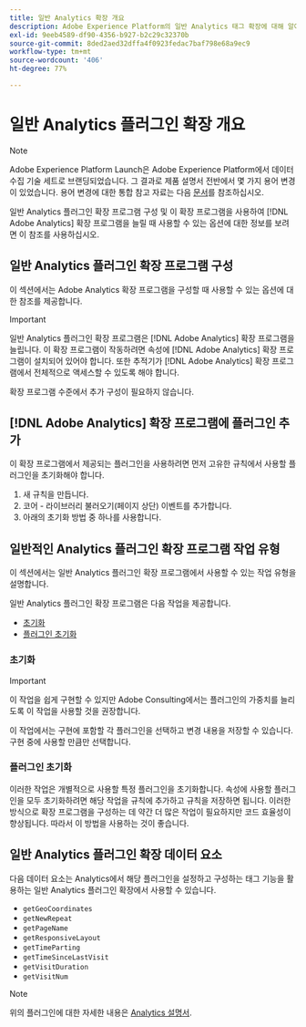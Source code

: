 ```yaml
---
title: 일반 Analytics 확장 개요
description: Adobe Experience Platform의 일반 Analytics 태그 확장에 대해 알아봅니다.
exl-id: 9eeb4589-df90-4356-b927-b2c29c32370b
source-git-commit: 8ded2aed32dffa4f0923fedac7baf798e68a9ec9
workflow-type: tm+mt
source-wordcount: '406'
ht-degree: 77%

---
```


# 일반 Analytics 플러그인 확장 개요

>[!NOTE]
>
>Adobe Experience Platform Launch은 Adobe Experience Platform에서 데이터 수집 기술 세트로 브랜딩되었습니다. 그 결과로 제품 설명서 전반에서 몇 가지 용어 변경이 있었습니다. 용어 변경에 대한 통합 참고 자료는 다음 [문서](../../../term-updates.md)를 참조하십시오.

일반 Analytics 플러그인 확장 프로그램 구성 및 이 확장 프로그램을 사용하여 [!DNL Adobe Analytics] 확장 프로그램을 늘릴 때 사용할 수 있는 옵션에 대한 정보를 보려면 이 참조를 사용하십시오.

## 일반 Analytics 플러그인 확장 프로그램 구성

이 섹션에서는 Adobe Analytics 확장 프로그램을 구성할 때 사용할 수 있는 옵션에 대한 참조를 제공합니다.

>[!IMPORTANT]
>
>일반 Analytics 플러그인 확장 프로그램은 [!DNL Adobe Analytics] 확장 프로그램을 늘립니다. 이 확장 프로그램이 작동하려면 속성에 [!DNL Adobe Analytics] 확장 프로그램이 설치되어 있어야 합니다. 또한 추적기가 [!DNL Adobe Analytics] 확장 프로그램에서 전체적으로 액세스할 수 있도록 해야 합니다.

확장 프로그램 수준에서 추가 구성이 필요하지 않습니다.

## [!DNL Adobe Analytics] 확장 프로그램에 플러그인 추가

이 확장 프로그램에서 제공되는 플러그인을 사용하려면 먼저 고유한 규칙에서 사용할 플러그인을 초기화해야 합니다.

1. 새 규칙을 만듭니다.
1. 코어 - 라이브러리 불러오기(페이지 상단) 이벤트를 추가합니다.
1. 아래의 초기화 방법 중 하나를 사용합니다.

## 일반적인 Analytics 플러그인 확장 프로그램 작업 유형

이 섹션에서는 일반 Analytics 플러그인 확장 프로그램에서 사용할 수 있는 작업 유형을 설명합니다.

일반 Analytics 플러그인 확장 프로그램은 다음 작업을 제공합니다.

* [초기화](#initialize)
* [플러그인 초기화](#initialize-plugin)

### 초기화

>[!IMPORTANT]
>
>이 작업을 쉽게 구현할 수 있지만 Adobe Consulting에서는 플러그인의 가중치를 늘리도록 이 작업을 사용할 것을 권장합니다.

이 작업에서는 구현에 포함할 각 플러그인을 선택하고 변경 내용을 저장할 수 있습니다. 구현 중에 사용할 만큼만 선택합니다.

### 플러그인 초기화

이러한 작업은 개별적으로 사용할 특정 플러그인을 초기화합니다. 속성에 사용할 플러그인을 모두 초기화하려면 해당 작업을 규칙에 추가하고 규칙을 저장하면 됩니다. 이러한 방식으로 확장 프로그램을 구성하는 데 약간 더 많은 작업이 필요하지만 코드 효율성이 향상됩니다. 따라서 이 방법을 사용하는 것이 좋습니다.

## 일반 Analytics 플러그인 확장 데이터 요소

다음 데이터 요소는 Analytics에서 해당 플러그인을 설정하고 구성하는 태그 기능을 활용하는 일반 Analytics 플러그인 확장에서 사용할 수 있습니다.

* `getGeoCoordinates`
* `getNewRepeat`
* `getPageName`
* `getResponsiveLayout`
* `getTimeParting`
* `getTimeSinceLastVisit`
* `getVisitDuration`
* `getVisitNum`

>[!NOTE]
>
>위의 플러그인에 대한 자세한 내용은 [Analytics 설명서](https://experienceleague.adobe.com/docs/analytics/implementation/vars/plugins/impl-plugins.html).

